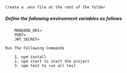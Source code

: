 
`Create a .env file at the root of the folder`

##### Define the following environment variables as follows

```
    MONGODB_URI=
    PORT=
    JWT_SECRET=
```
`Run The Following Commands`

```
    1. npm install
    2. npm start to start the project
    3. npm test to run all test
```

